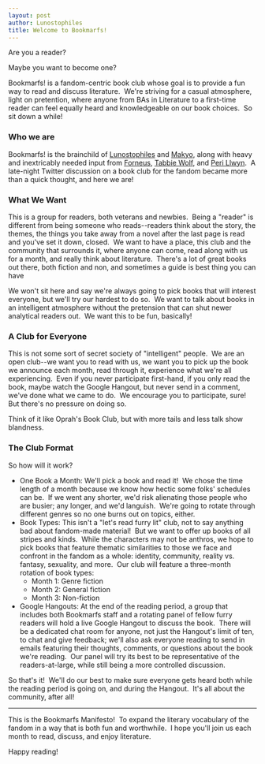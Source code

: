 ```yaml
---
layout: post
author: Lunostophiles
title: Welcome to Bookmarfs!
---
```


Are you a reader?

Maybe you want to become one?

Bookmarfs! is a fandom-centric book club whose goal is to provide a fun way to read and discuss literature.  We're striving for a casual atmosphere, light on pretention, where anyone from BAs in Literature to a first-time reader can feel equally heard and knowledgeable on our book choices.  So sit down a while!

### Who we are

Bookmarfs! is the brainchild of [Lunostophiles](http://www.furaffinity.net/user/lunostophiles) and [Makyo](http://www.furaffinity.net/user/makyo), along with heavy and inextricably needed input from [Forneus](http://www.furaffinity.net/user/forneus), [Tabbie Wolf](http://www.furaffinity.net/user/tabbiewolf), and [Peri Llwyn](http://www.furaffinity.net/user/peri).  A late-night Twitter discussion on a book club for the fandom became more than a quick thought, and here we are!

### What We Want

This is a group for readers, both veterans and newbies.  Being a "reader" is different from being someone who reads--readers think about the story, the themes, the things you take away from a novel after the last page is read and you've set it down, closed.  We want to have a place, this club and the community that surrounds it, where anyone can come, read along with us for a month, and really think about literature.  There's a lot of great books out there, both fiction and non, and sometimes a guide is best thing you can have

We won't sit here and say we're always going to pick books that will interest everyone, but we'll try our hardest to do so.  We want to talk about books in an intelligent atmosphere without the pretension that can shut newer analytical readers out.  We want this to be fun, basically!

### A Club for Everyone

This is not some sort of secret society of "intelligent" people.  We are an open club--we want you to read with us, we want you to pick up the book we announce each month, read through it, experience what we're all experiencing.  Even if you never participate first-hand, if you only read the book, maybe watch the Google Hangout, but never send in a comment, we've done what we came to do.  We encourage you to participate, sure!  But there's no pressure on doing so.

Think of it like Oprah's Book Club, but with more tails and less talk show blandness.

### The Club Format

So how will it work?
* One Book a Month: We'll pick a book and read it!  We chose the time length of a month because we know how hectic some folks' schedules can be.  If we went any shorter, we'd risk alienating those people who are busier; any longer, and we'd languish.  We're going to rotate through different genres so no one burns out on topics, either.
* Book Types: This isn't a "let's read furry lit" club, not to say anything bad about fandom-made material!  But we want to offer up books of all stripes and kinds.  While the characters may not be anthros, we hope to pick books that feature thematic similarities to those we face and confront in the fandom as a whole: identity, community, reality vs. fantasy, sexuality, and more.  Our club will feature a three-month rotation of book types:
    * Month 1: Genre fiction
    * Month 2: General fiction
    * Month 3: Non-fiction
* Google Hangouts: At the end of the reading period, a group that includes both Bookmarfs staff and a rotating panel of fellow furry readers will hold a live Google Hangout to discuss the book.  There will be a dedicated chat room for anyone, not just the Hangout's limit of ten, to chat and give feedback; we'll also ask everyone reading to send in emails featuring their thoughts, comments, or questions about the book we're reading.  Our panel will try its best to be representative of the readers-at-large, while still being a more controlled discussion.

So that's it!  We'll do our best to make sure everyone gets heard both while the reading period is going on, and during the Hangout.  It's all about the community, after all!

-----

This is the Bookmarfs Manifesto!  To expand the literary vocabulary of the fandom in a way that is both fun and worthwhile.  I hope you'll join us each month to read, discuss, and enjoy literature.

Happy reading!
